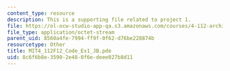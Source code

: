 ```yaml
---
content_type: resource
description: This is a supporting file related to project 1.
file: https://ol-ocw-studio-app-qa.s3.amazonaws.com/courses/4-112-architecture-design-fundamentals-i-nano-machines-fall-2012/8c6f6b8e35902e480f6edeee027b8d11_MIT4_112F12_Code_Ex1_JB.pde
file_type: application/octet-stream
parent_uid: 8560a4fe-7994-ff9f-0f62-d76be228874b
resourcetype: Other
title: MIT4_112F12_Code_Ex1_JB.pde
uid: 8c6f6b8e-3590-2e48-0f6e-deee027b8d11
---
```

